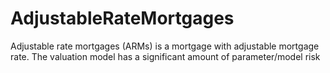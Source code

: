 # AdjustableRateMortgages
Adjustable rate mortgages (ARMs) is a mortgage with adjustable mortgage rate. The valuation model has a significant amount of parameter/model risk 
